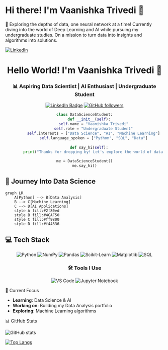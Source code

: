 # Hi there! I'm Vaanishka Trivedi 👋

🎯 Exploring the depths of data, one neural network at a time! 
Currently diving into the world of Deep Learning and AI while pursuing my undergraduate studies. 
On a mission to turn data into insights and algorithms into solutions.

[![LinkedIn](https://img.shields.io/badge/LinkedIn-0077B5?style=flat&logo=linkedin&logoColor=white)](https://www.linkedin.com/in/vaanishka-trivedi-5b1ab7323/)

<div align="center">

# Hello World! I'm Vaanishka Trivedi 👋
### 📊 Aspiring Data Scientist | AI Enthusiast | Undergraduate Student

[![LinkedIn Badge](https://img.shields.io/badge/-VaanishkaTrivedi-0e76a8?style=flat&labelColor=0e76a8&logo=linkedin&logoColor=white)](https://www.linkedin.com/in/vaanishka-trivedi-5b1ab7323/)
[![GitHub followers](https://img.shields.io/github/followers/vaanishka?label=Follow&style=social)](https://github.com/vaanishka)

```python
class DataScienceStudent:
    def __init__(self):
        self.name = "Vaanishka Trivedi"
        self.role = "Undergraduate Student"
        self.interests = ["Data Science", "AI", "Machine Learning"]
        self.language_spoken = ["Python", "SQL", "Data"]
    
    def say_hi(self):
        print("Thanks for dropping by! Let's explore the world of data together!")

me = DataScienceStudent()
me.say_hi()
```

</div>

## 🎯 Journey Into Data Science

```mermaid
graph LR
    A[Python] --> B[Data Analysis]
    B --> C[Machine Learning]
    C --> D[AI Applications]
    style A fill:#2f80ed
    style B fill:#4CAF50
    style C fill:#ff9800
    style D fill:#f44336
```

## 💻 Tech Stack

<div align="center">

![Python](https://img.shields.io/badge/Python-FFD43B?style=for-the-badge&logo=python&logoColor=blue)
![NumPy](https://img.shields.io/badge/Numpy-777BB4?style=for-the-badge&logo=numpy&logoColor=white)
![Pandas](https://img.shields.io/badge/Pandas-2C2D72?style=for-the-badge&logo=pandas&logoColor=white)
![Scikit-Learn](https://img.shields.io/badge/scikit_learn-F7931E?style=for-the-badge&logo=scikit-learn&logoColor=white)
![Matplotlib](https://img.shields.io/badge/Matplotlib-%23ffffff.svg?style=for-the-badge&logo=Matplotlib&logoColor=black)
![SQL](https://img.shields.io/badge/SQL-4479A1?style=for-the-badge&logo=mysql&logoColor=white)

### 🛠️ Tools I Use

![VS Code](https://img.shields.io/badge/VSCode-0078D4?style=for-the-badge&logo=visual%20studio%20code&logoColor=white)
![Jupyter Notebook](https://img.shields.io/badge/Jupyter-F37626.svg?&style=for-the-badge&logo=Jupyter&logoColor=white)

</div>


🎯 Current Focus
- **Learning**: Data Science & AI
- **Working on**: Building my Data Analysis portfolio
- **Exploring**: Machine Learning algorithms

📊 GitHub Stats

![GitHub stats](https://github-readme-stats.vercel.app/api?username=vaanishka&show_icons=true&theme=tokyonight)

[![Top Langs](https://github-readme-stats.vercel.app/api/top-langs/?username=vaanishka&layout=compact&theme=tokyonight)](https://github.com/vaanishka/github-readme-stats)
